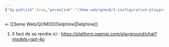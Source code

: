 ```yaml
---
{"dg-publish":true,"permalink":"/3eme-web/qomod/3-configuration-playground/"}
---
```


<- [[3eme Web/QOMOD/Delphine\|Delphine]]
1. Il faut de se rendre ici : https://platform.openai.com/playground/chat?models=gpt-4o
